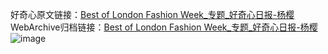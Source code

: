 好奇心原文链接：[Best of London Fashion Week_专题_好奇心日报-杨樱](https://www.qdaily.com/articles/2492.html)
WebArchive归档链接：[Best of London Fashion Week_专题_好奇心日报-杨樱](http://web.archive.org/web/20190623151141/https://www.qdaily.com/articles/2492.html)
![image](http://ww3.sinaimg.cn/large/007d5XDply1g3vc5atp8sj30u01l544h)